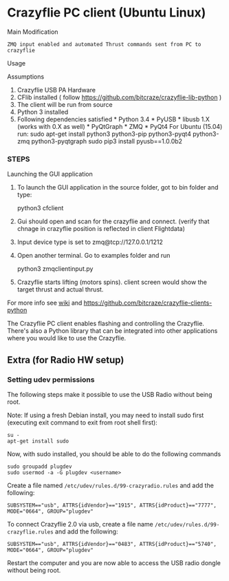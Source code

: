 # Crazyflie PC client (Ubuntu Linux)

Main Modification

    ZMQ input enabled and automated Thrust commands sent from PC to crazyflie

Usage

Assumptions 

1. Crazyflie USB PA Hardware 
2. CFlib installed ( follow https://github.com/bitcraze/crazyflie-lib-python )
3. The client will be run from source
4. Python 3 installed
5. Following dependencies satisfied
        * Python 3.4
        * PyUSB
        * libusb 1.X (works with 0.X as well)
        * PyQtGraph
        * ZMQ
        * PyQt4
    For Ubuntu (15.04) run:
    sudo apt-get install python3 python3-pip python3-pyqt4 python3-zmq python3-pyqtgraph
    sudo pip3 install pyusb==1.0.0b2


### STEPS

 Launching the GUI application

1. To launch the GUI application in the source folder, got to bin folder and type:

   python3 cfclient

2. Gui should open and scan for the crazyflie and connect.
   (verify that chnage in crazyflie position is reflected in client Flightdata)

3. Input device type is set to zmq@tcp://127.0.0.1/1212

4. Open another terminal. Go to examples folder and run 

   python3 zmqclientinput.py

5. Crazyflie starts lifting (motors spins). client screen would show the target thrust and actual thrust.


For more info see [wiki](http://wiki.bitcraze.se/ "Bitcraze Wiki") and https://github.com/bitcraze/crazyflie-clients-python

The Crazyflie PC client enables flashing and controlling the Crazyflie.
There's also a Python library that can be integrated into other applications
where you would like to use the Crazyflie.


Extra (for Radio HW setup)
---------------------------

### Setting udev permissions

The following steps make it possible to use the USB Radio without being root.

Note: If using a fresh Debian install, you may need to install sudo first
(executing exit command to exit from root shell first):

```
su -
apt-get install sudo
```

Now, with sudo installed, you should be able to do the following commands

```
sudo groupadd plugdev
sudo usermod -a -G plugdev <username>
```

Create a file named ```/etc/udev/rules.d/99-crazyradio.rules``` and add the
following:
```
SUBSYSTEM=="usb", ATTRS{idVendor}=="1915", ATTRS{idProduct}=="7777", MODE="0664", GROUP="plugdev"
```

To connect Crazyflie 2.0 via usb, create a file name ```/etc/udev/rules.d/99-crazyflie.rules``` and add the following:
```
SUBSYSTEM=="usb", ATTRS{idVendor}=="0483", ATTRS{idProduct}=="5740", MODE="0664", GROUP="plugdev"
```

Restart the computer and you are now able to access the USB radio dongle
without being root.
